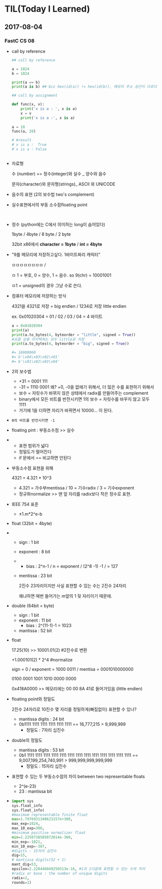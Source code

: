 # TIL(Today I Learned)

## 2017-08-04

### FastC CS 08

- call by reference

  ```python
  ## call by reference

  a = 1024
  b = 1024

  print(a == b)
  print(a is b) ## bcz hex(id(a)) != hex(id(b)), 메모리 주소 공간이 다르다
  ```

  ```python
  ## call by assignment

  def func(x, v):
      print('x is a : ', x is a)
      x = v
      print('x is a :', x is a)
      
  a = 10
  func(a, 20)

  # #result
  # x is a :  True
  # x is a : False
  ```

  ```

  ```

- 자료형

  수 (number) == 정수(integer)와 실수 _ 양수와 음수

  문자(character)와 문자형(strings)_ ASCII 와 UNICODE

- 음수의 표현 (2의 보수법 two's complement)

- 실수표현에서의 부동 소수점floating point

  ​

- 정수 (python에는 C에서 의미하는 long이 숨어있다)

  1byte / 4byte / 8 byte / 2 byte

  32bit x86에서 **character = 1byte** / **int = 4byte** 

- "9를 메모리에 저장하고싶다. 1바이트짜리 캐릭터"

  ㅁㅁㅁㅁㅁㅁㅁㅁ / 

  ㅁ 1 = 부호, 0 = 양수, 1 = 음수. so 9(chr) = 10001001

  ㅁ1 = unsigned의 경우 그냥 수로 쓴다.

- 컴퓨터 메모리에 저장하는 방식

  4321을 4321로 저장 = big endien / 1234로 저장 little endien

  ex. 0x01020304 = 01 / 02 / 03 / 04  = 4 바이트   

  ```python
  a = 0x01020304
  print(a)
  print(a.to_bytes(4, byteorder = "little", signed = True))
  #요즘 상용 아키텍쳐는 모두 little로 저장
  print(a.to_bytes(4, byteorder = "big", signed = True))

  #= 16909060
  #= b'\x04\x03\x02\x01'
  #= b'\x01\x02\x03\x04'
  ```

- 2의 보수법

  * +31 = 0001 111
  * -31 = 1110 0001 왜? +0, -0을 없애기 위해서, 더 많은 수를 표현하기 위해서
  * 보수 = 자릿수가 바뀌지 않은 상태에서 radix를 만들어주는 complement
  * binary에서 모든 비트를 반전시키면 1의 보수 = 자릿수를 바꾸지 않고 모두 1111
  * 거기에 1을 더하면 자리가 바뀌면서 10000... 이 된다. 

- ```
  0의 비트를 반전시키면 -1

  ```

- floating pint : 부동소수점 >> 실수

- * 표현 범위가 넓다
  * 정밀도가 떨어진다
  * if 문에서 == 비교하면 안된다

- 부동소수점 표현을 위해

  4321 = 4.321 * 10^3

  * 4.321 = 가수부mentissa / 10 = 기수radix / 3 = 기수exponent
  * 정규화normalize >> 맨 앞 자리를 radix보다 작은 정수로 표현.  

- IEEE 754 표준

  * ±1.m*2^e-b

- float (32bit = 4byte)

- * sign : 1 bit

  * exponent : 8 bit

  * * bias : 2^n-1 / n = exponent / (2^8 -1) -1 / = 127

  * mentissa : 23 bit

    2진수 23자리이지만 사실 표현할 수 있는 수는 2진수 24자리

    왜냐하면 매번 들어가는 m앞의 1 뒷 자리이기 때문에.

- double (64bit = byte)

  - sign : 1 bit
  - exponent : 11 bit
    - bias : 2^(11-1)-1 = 1023
  - mantissa : 52 bit

- float

  17.25(10) >> 10001.01(2) #2진수로 변환

  +1.000101(2) * 2^4 #normalize

  sign = 0 / exponent =  1000 0011 / mentisa = 0001010000000

  0100 0001 1001 1010 0000 0000

  0x418A0000 >> 메모리에는 00 00 8A 41로 들어가있음 (little endien)

- floating point와 정밀도

  2진수 24자리로 10진수 몇 자리를 정밀하게(빠짐없이) 표현할 수 있나?

  - mantissa digits : 24 bit
  - 0b1111 1111 1111 1111 1111 1111 == 16,777,215 > 9,999,999
    - 정밀도 : 7자리 십진수

- double의 정밀도

  - mantissa digits : 53 bit
  - 0b1 1111 1111 1111 1111 1111 1111 1111 1111 1111 1111 1111 1111 1111 == 9,007,199,254,740,991 > 999,999,999,999,999
    - 정밀도 : 15자리 십진수

- 표현할 수 있는 두 부동소수점의 차이 between two representable floats 

  - 2^(e-23)
  - 23 : mantissa bit

- ```python
  import sys
  sys.float_info
  sys.float_info(
  #maximum representable finite float
  max=1.7976931348623157e+308, 
  max_exp=1024, 
  max_10_exp=308, 
  #minimum positive normalizer float
  min=2.2250738585072014e-308, 
  min_exp=-1021, 
  min_10_exp=-307, 
  #digits : 15자리 십진수
  dig=15, 
  # mantissa digits(52 + 1)
  mant_dig=53, 
  epsilon=2.220446049250313e-16, #1과 1다음에 표현할 수 있는 수의 차이
  #radix or base : the number of unique digits
  radix=2,
  rounds=1)
  ```



